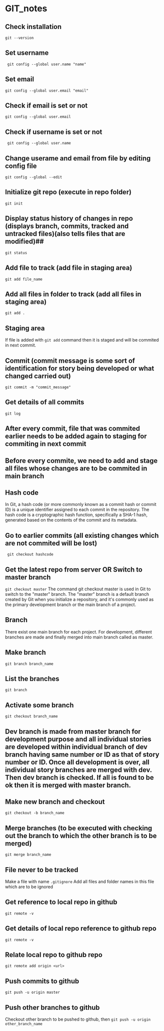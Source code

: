 # GIT_notes
## Check installation ##
``` git --version ```
## Set username ##
```  git config --global user.name "name"  ```
## Set email ##
``` git config --global user.email "email" ```
## Check if email is set or not ##
``` git config --global user.email  ```
## Check if username is set or not ##
```  git config --global user.name  ```
## Change userame and email from file by editing config file ##
``` git config --global --edit ```
## Initialize git repo (execute in repo folder) ##
``` git init ```
## Display status history of changes in repo (displays branch, commits, tracked and untracked files)(also tells files that are modified)##
``` git status ```
## Add file to track (add file in staging area) ##
``` git add file_name ```
## Add all files in folder to track (add all files in staging area) ##
``` git add . ```
## Staging area ##
If file is added with ```git add``` command then it is staged and will be commited in next commit.
## Commit (commit message is some sort of identification for story being developed or what changed carried out) ##
``` git commit -m "commit_message" ```
## Get details of all commits ##
``` git log ```
## After every commit, file that was commited earlier needs to be added again to staging for commiting in next commit ##
## Before every commite, we need to add and stage all files whose changes are to be commited in main branch ##
## Hash code ##
In Git, a hash code (or more commonly known as a commit hash or commit ID) is a unique identifier assigned to each commit in the repository. The hash code is a cryptographic hash function, specifically a SHA-1 hash, generated based on the contents of the commit and its metadata.
## Go to earlier commits (all existing changes which are not commited will be lost) ##
``` git checkout hashcode```
## Get the latest repo from server OR Switch to master branch ##
``` git checkout master ```
The command git checkout master is used in Git to switch to the "master" branch. The "master" branch is a default branch created by Git when you initialize a repository, and it's commonly used as the primary development branch or the main branch of a project.
## Branch ##
There exist one main branch for each project. For development, different branches are made and finally merged into main branch called as master.
## Make branch ##
``` git branch branch_name ```
## List the branches ##
``` git branch ```
## Activate some branch ##
``` git checkout branch_name ```
## Dev branch is made from master branch for development purpose and all individual stories are developed within individual branch of dev branch having same number or ID as that of story number or ID. Once all development is over, all individual story branches are merged with dev. Then dev branch is checked. If all is found to be ok then it is merged with master branch.
## Make new branch and checkout  ##
``` git checkout -b branch_name ```
## Merge branches (to be executed with checking out the branch to which the other branch is to be merged) ##
``` git merge branch_name ```
## File never to be tracked ##
Make a file with name ``` .gitignore ```
Add all files and folder names in this file which are to be ignored
## Get reference to local repo in github ##
``` git remote -v ```
## Get details of local repo reference to github repo ##
``` git remote -v ```
## Relate local repo to github repo ##
``` git remote add origin <url> ```
## Push commits to github ##
``` git push -u origin master ```
## Push other branches to github ##
Checkout other branch to be pushed to github, then ``` git push -u origin other_branch_name ```
## ##





